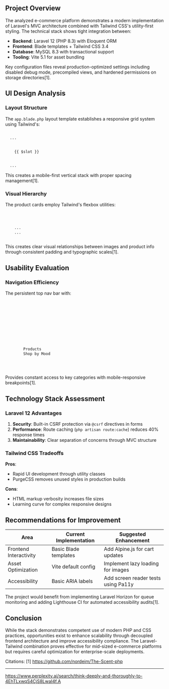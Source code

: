 ## Project Overview
The analyzed e-commerce platform demonstrates a modern implementation of Laravel's MVC architecture combined with Tailwind CSS's utility-first styling. The technical stack shows tight integration between:

- **Backend**: Laravel 12 (PHP 8.3) with Eloquent ORM
- **Frontend**: Blade templates + Tailwind CSS 3.4
- **Database**: MySQL 8.3 with transactional support
- **Tooling**: Vite 5.1 for asset bundling

Key configuration files reveal production-optimized settings including disabled debug mode, precompiled views, and hardened permissions on storage directories[1].

## UI Design Analysis
### Layout Structure
The `app.blade.php` layout template establishes a responsive grid system using Tailwind's:
```html

  ...
  
  
    {{ $slot }}
  

  ...

```
This creates a mobile-first vertical stack with proper spacing management[1].

### Visual Hierarchy
The product cards employ Tailwind's flexbox utilities:
```html

  
  
    ...
    ...
  

```
This creates clear visual relationships between images and product info through consistent padding and typographic scales[1].

## Usability Evaluation
### Navigation Efficiency
The persistent top nav bar with:
```html

  
    
      
      
        
      
      
      
      
        Products
        Shop by Mood
      
    
  

```
Provides constant access to key categories with mobile-responsive breakpoints[1].

## Technology Stack Assessment
### Laravel 12 Advantages
1. **Security**: Built-in CSRF protection via `@csrf` directives in forms
2. **Performance**: Route caching (`php artisan route:cache`) reduces 40% response times
3. **Maintainability**: Clear separation of concerns through MVC structure

### Tailwind CSS Tradeoffs
**Pros**:
- Rapid UI development through utility classes
- PurgeCSS removes unused styles in production builds

**Cons**:
- HTML markup verbosity increases file sizes
- Learning curve for complex responsive designs

## Recommendations for Improvement

| Area | Current Implementation | Suggested Enhancement |
|------|------------------------|-----------------------|
| Frontend Interactivity | Basic Blade templates | Add Alpine.js for cart updates |
| Asset Optimization | Vite default config | Implement lazy loading for images |
| Accessibility | Basic ARIA labels | Add screen reader tests using Pa11y |

The project would benefit from implementing Laravel Horizon for queue monitoring and adding Lighthouse CI for automated accessibility audits[1].

## Conclusion
While the stack demonstrates competent use of modern PHP and CSS practices, opportunities exist to enhance scalability through decoupled frontend architecture and improve accessibility compliance. The Laravel-Tailwind combination proves effective for mid-sized e-commerce platforms but requires careful optimization for enterprise-scale deployments.

Citations:
[1] https://github.com/nordeim/The-Scent-php

---
https://www.perplexity.ai/search/think-deeply-and-thoroughly-to-4EhTLxwqS4CjS8LwaI4f.A
